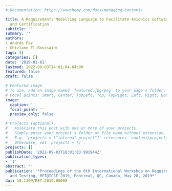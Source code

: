 ```yaml
---
# Documentation: https://wowchemy.com/docs/managing-content/

title: A Requirements Modelling Language to Facilitate Avionics Software Verification
  and Certification
subtitle: ''
summary: ''
authors:
- Andrés Paz
- Ghizlane El-Boussaidi
tags: []
categories: []
date: '2019-01-01'
lastmod: 2022-09-03T14:01:04-04:00
featured: false
draft: false

# Featured image
# To use, add an image named `featured.jpg/png` to your page's folder.
# Focal points: Smart, Center, TopLeft, Top, TopRight, Left, Right, BottomLeft, Bottom, BottomRight.
image:
  caption: ''
  focal_point: ''
  preview_only: false

# Projects (optional).
#   Associate this post with one or more of your projects.
#   Simply enter your project's folder or file name without extension.
#   E.g. `projects = ["internal-project"]` references `content/project/deep-learning/index.md`.
#   Otherwise, set `projects = []`.
projects: []
publishDate: '2022-09-03T18:01:03.991944Z'
publication_types:
- '1'
abstract: ''
publication: '*Proceedings of the 6th International Workshop on Requirements Engineering
  and Testing, RET@ICSE 2019, Montreal, QC, Canada, May 28, 2019*'
doi: 10.1109/RET.2019.00008
---
```

